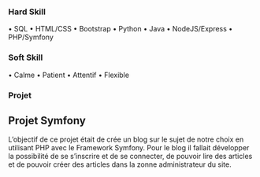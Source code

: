 ### Hard Skill
  •	SQL
  •	HTML/CSS
  •	Bootstrap
  •	Python
  •	Java
  •	NodeJS/Express
  •	PHP/Symfony

### Soft Skill
  •	Calme
  •	Patient
  •	Attentif
  •	Flexible


  ### Projet 

  ## Projet Symfony 
  
  L’objectif de ce projet était de crée un blog sur le sujet de notre choix en utilisant PHP avec le Framework Symfony. Pour le blog il fallait développer la possibilité de se s’inscrire et de se connecter, de pouvoir lire des articles et de pouvoir créer des articles dans la zonne administrateur du site.

  


